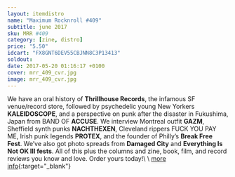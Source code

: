```yaml
---
layout: itemdistro
name: "Maximum Rocknroll #409"
subtitle: june 2017
sku: MRR #409
category: [zine, distro]
price: "5.50"
idcart: "FX8GNT6DEV55CBJNN8C3P13413"
soldout:
date: 2017-05-20 01:16:17 +0100
cover: mrr_409_cvr.jpg
image: mrr_409_cvr.jpg
---
```


We have an oral history of **Thrillhouse Records**, the infamous SF venue/record store, followed by psychedelic young New Yorkers **KALEIDOSCOPE**, and a perspective on punk after the disaster in Fukushima, Japan from BAND OF **ACCUSE**. We interview Montreal outfit **GAZM**, Sheffield synth punks **NACHTHEXEN**, Cleveland rippers FUCK YOU PAY ME, Irish punk legends **PROTEX**, and the founder of Philly’s **Break Free Fest**. We’ve also got photo spreads from **Damaged City** and **Everything Is Not OK III fests**. All of this plus the columns and zine, book, film, and record reviews you know and love. Order yours today!\\
\\
[more info](http://www.maximumrocknroll.com){:target="_blank"}